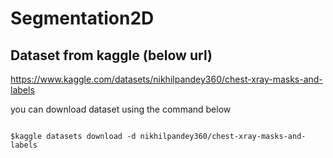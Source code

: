 # Segmentation2D
## Dataset from kaggle (below url)
https://www.kaggle.com/datasets/nikhilpandey360/chest-xray-masks-and-labels

you can download dataset using the command below
<pre>
<code>
$kaggle datasets download -d nikhilpandey360/chest-xray-masks-and-labels
</pre>
</code>

